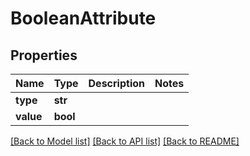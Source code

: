 # BooleanAttribute

## Properties
Name | Type | Description | Notes
------------ | ------------- | ------------- | -------------
**type** | **str** |  | 
**value** | **bool** |  | 

[[Back to Model list]](../README.md#documentation-for-models) [[Back to API list]](../README.md#documentation-for-api-endpoints) [[Back to README]](../README.md)


